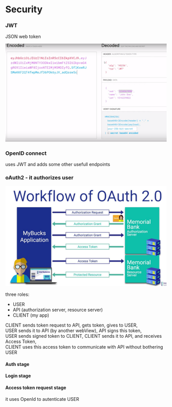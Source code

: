 # Security

### JWT

JSON web token

![header.payload.signature](../.gitbook/assets/image-1.png)

### OpenID connect

uses JWT and adds some other usefull endpoints

### oAuth2 - it authorizes user

![](../.gitbook/assets/image%20%2810%29.png)

three roles: 

* USER
* API \(authorization server, resource server\)
* CLIENT \(my app\)

CLIENT sends token request to API, gets token, gives to USER,   
USER sends it to API \(by another webView\), API signs this token,   
USER sends signed token to CLIENT, CLIENT sends it to API, and receives Access Token,   
CLIENT uses this access token to communicate with API without bothering USER

#### Auth stage

#### Login stage

#### Access token request stage

it uses OpenId to autenticate USER

